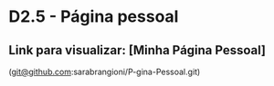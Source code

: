 # D2.5 - Página pessoal

## Link para visualizar: [Minha Página Pessoal]

(git@github.com:sarabrangioni/P-gina-Pessoal.git)
